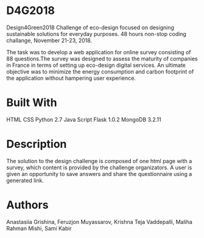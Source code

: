 # D4G2018
Design4Green2018
Challenge of eco-design focused on designing sustainable solutions for everyday purposes. 48 hours non-stop coding challange, November 21-23, 2018.

The task was to develop a web application for online survey consisting of 88 questions.The survey was designed to assess the maturity of companies in France in terms of setting up eco-design digital services. An ultimate objective was to minimize the energy consumption and carbon footprint of the application without hampering user experience.

# Built With
HTML
CSS
Python 2.7
Java Script
Flask 1.0.2
MongoDB 3.2.11

# Description
The solution to the design challenge is composed of one html page with a survey, which content is provided by the challenge organizators. A user is given an opportunity to save answers and share the questionnaire using a generated link.

# Authors
Anastasiia Grishina,
Feruzjon Muyassarov,
Krishna Teja Vaddepalli,
Maliha Rahman Mishi,
Sami Kabir
